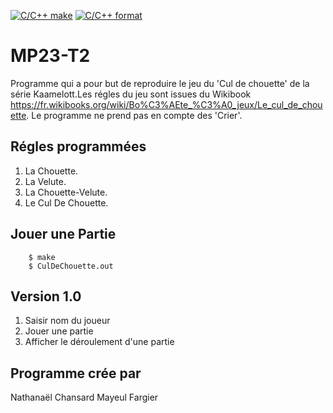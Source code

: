 [![C/C++ make](https://github.com/btssn-lasalle84/MP23-T2/actions/workflows/c-cpp.yml/badge.svg?branch=develop)](https://github.com/btssn-lasalle84/MP23-T2/actions/workflows/c-cpp.yml) [![C/C++ format](https://github.com/btssn-lasalle84/MP23-T2/actions/workflows/cppformat.yml/badge.svg?branch=develop)](https://github.com/btssn-lasalle84/MP23-T2/actions/workflows/cppformat.yml)

# MP23-T2

Programme qui a pour but de reproduire le jeu du 'Cul de chouette' de la série Kaamelott.Les régles du jeu sont issues du Wikibook https://fr.wikibooks.org/wiki/Bo%C3%AEte_%C3%A0_jeux/Le_cul_de_chouette. Le programme ne prend pas en compte des 'Crier'.

## Régles programmées

1. La Chouette.
2. La Velute.
3. La Chouette-Velute.
4. Le Cul De Chouette.

## Jouer une Partie 

````
    $ make
    $ CulDeChouette.out
````

## Version 1.0

1.  Saisir nom du joueur
2.  Jouer une partie
3.  Afficher le déroulement d'une partie

## Programme crée par

Nathanaël   Chansard
Mayeul      Fargier
